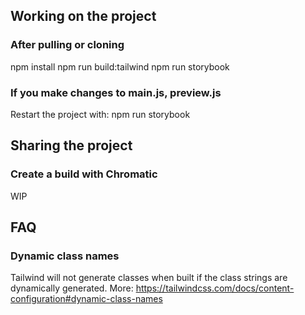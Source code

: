 ## Working on the project

### After pulling or cloning

npm install
npm run build:tailwind
npm run storybook

### If you make changes to main.js, preview.js

Restart the project with:
npm run storybook

## Sharing the project

### Create a build with Chromatic

WIP

## FAQ

### Dynamic class names

Tailwind will not generate classes when built if the class strings are dynamically generated. More: https://tailwindcss.com/docs/content-configuration#dynamic-class-names